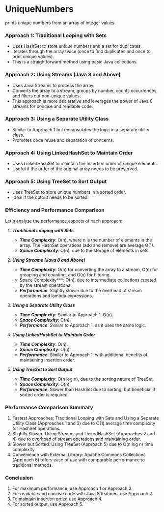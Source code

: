 # UniqueNumbers
prints unique numbers from an array of integer values


### Approach 1: Traditional Looping with Sets
- Uses HashSet to store unique numbers and a set for duplicates.
- Iterates through the array twice (once to find duplicates and once to print unique values).
- This is a straightforward method using basic Java collections.

### Approach 2: Using Streams (Java 8 and Above)
- Uses Java Streams to process the array.
- Converts the array to a stream, groups by number, counts occurrences, and filters out non-unique values.
- This approach is more declarative and leverages the power of Java 8 streams for concise and readable code.

### Approach 3: Using a Separate Utility Class
- Similar to Approach 1 but encapsulates the logic in a separate utility class.
- Promotes code reuse and separation of concerns.

### Approach 4: Using LinkedHashSet to Maintain Order
- Uses LinkedHashSet to maintain the insertion order of unique elements.
- Useful if the order of the original array needs to be preserved.

### Approach 5: Using TreeSet to Sort Output
- Uses TreeSet to store unique numbers in a sorted order.
- Ideal if the output needs to be sorted.


### Efficiency and Performance Comparison
Let's analyze the performance aspects of each approach:

1. ***Traditional Looping with Sets***
    - ***Time Complexity***: O(n), where n is the number of elements in the array. The HashSet operations (add and remove) are average O(1).
    - ***Space Complexity***: O(n), due to the storage of elements in sets.


2. ***Using Streams (Java 8 and Above)***
   - ***Time Complexity***: O(n) for converting the array to a stream, O(n) for grouping and counting, and O(n) for filtering.
   - Space Complexity***: O(n), due to intermediate collections created by the stream operations.
   - ***Performance***: Slightly slower due to the overhead of stream operations and lambda expressions.


3. ***Using a Separate Utility Class***
   - ***Time Complexity***: Similar to Approach 1, O(n).
   - ***Space Complexity***: O(n).
   - ***Performance***: Similar to Approach 1, as it uses the same logic.


4. ***Using LinkedHashSet to Maintain Order***
   - ***Time Complexity***: O(n).
   - ***Space Complexity***: O(n).
   - ***Performance***: Similar to Approach 1, with additional benefits of maintaining insertion order.


5. ***Using TreeSet to Sort Output***
   - ***Time Complexity***: O(n log n), due to the sorting nature of TreeSet.
   - ***Space Complexity***: O(n).
   - ***Performance***: Slower than HashSet due to sorting, but beneficial if sorted order is required.


### Performance Comparison Summary
1. Fastest Approaches: Traditional Looping with Sets and Using a Separate Utility Class (Approaches 1 and 3) due to O(1) average time complexity for HashSet operations.
2. Slightly Slower: Using Streams and LinkedHashSet (Approaches 2 and 4) due to overhead of stream operations and maintaining order.
3. Slower but Sorted: Using TreeSet (Approach 5) due to O(n log n) time complexity.
4. Convenience with External Library: Apache Commons Collections (Approach 6) offers ease of use with comparable performance to traditional methods.

### Conclusion
1. For maximum performance, use Approach 1 or Approach 3.
2. For readable and concise code with Java 8 features, use Approach 2.
3. To maintain insertion order, use Approach 4.
4. For sorted output, use Approach 5.